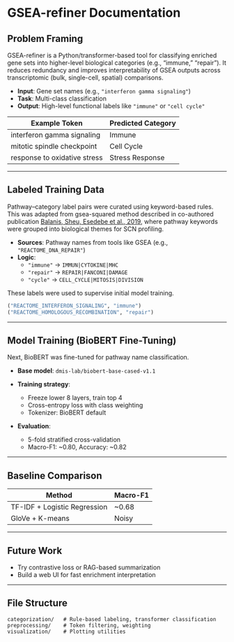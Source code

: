 # GSEA-refiner Documentation

## Problem Framing

GSEA-refiner is a Python/transformer-based tool for classifying enriched gene sets into higher-level biological categories (e.g., “immune,” “repair”). It reduces redundancy and improves interpretability of GSEA outputs across transcriptomic (bulk, single-cell, spatial) comparisons.

- **Input**: Gene set names (e.g., `"interferon gamma signaling"`)
- **Task**: Multi-class classification
- **Output**: High-level functional labels like `"immune"` or `"cell cycle"`

| Example Token                  | Predicted Category |
|-------------------------------|---------------------|
| interferon gamma signaling    | Immune              |
| mitotic spindle checkpoint    | Cell Cycle          |
| response to oxidative stress  | Stress Response     |

---

## Labeled Training Data

Pathway–category label pairs were curated using keyword-based rules. This was adapted from gsea-squared method described in co-authored publication [Balanis, Sheu, Esedebe et al., 2019](https://doi.org/10.1016/j.ccell.2019.06.005), where pathway keywords were grouped into biological themes for SCN profiling.

- **Sources**: Pathway names from tools like GSEA (e.g., `"REACTOME_DNA_REPAIR"`)
- **Logic**:
  - `"immune"` → `IMMUN|CYTOKINE|MHC`
  - `"repair"` → `REPAIR|FANCONI|DAMAGE`
  - `"cycle"` → `CELL_CYCLE|MITOSIS|DIVISION`

These labels were used to supervise initial model training.

```python
("REACTOME_INTERFERON_SIGNALING", "immune")
("REACTOME_HOMOLOGOUS_RECOMBINATION", "repair")
```

---

## Model Training (BioBERT Fine-Tuning)

Next, BioBERT was fine-tuned for pathway name classification.

- **Base model**: `dmis-lab/biobert-base-cased-v1.1`
- **Training strategy**:
  - Freeze lower 8 layers, train top 4
  - Cross-entropy loss with class weighting
  - Tokenizer: BioBERT default

- **Evaluation**:
  - 5-fold stratified cross-validation
  - Macro-F1: ~0.80, Accuracy: ~0.82

---

## Baseline Comparison

| Method                         | Macro-F1 |
|--------------------------------|----------|
| TF-IDF + Logistic Regression   | ~0.68    |
| GloVe + K-means                | Noisy    |

---

## Future Work

- Try contrastive loss or RAG-based summarization
- Build a web UI for fast enrichment interpretation

---

## File Structure

```
categorization/   # Rule-based labeling, transformer classification
preprocessing/    # Token filtering, weighting
visualization/    # Plotting utilities
```